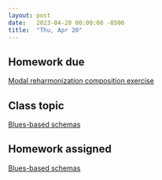 ```yaml
---
layout: post
date:   2023-04-20 00:00:00 -0500
title:  "Thu, Apr 20"
---
```


## Homework due

[Modal reharmonization composition exercise](https://viva.pressbooks.pub/openmusictheory/chapter/modal-schemas/#assignments)

## Class topic

[Blues-based schemas](https://viva.pressbooks.pub/openmusictheory/chapter/blues-based-schemas/)

## Homework assigned

[Blues-based schemas](https://viva.pressbooks.pub/openmusictheory/chapter/blues-based-schemas/#assignments)

